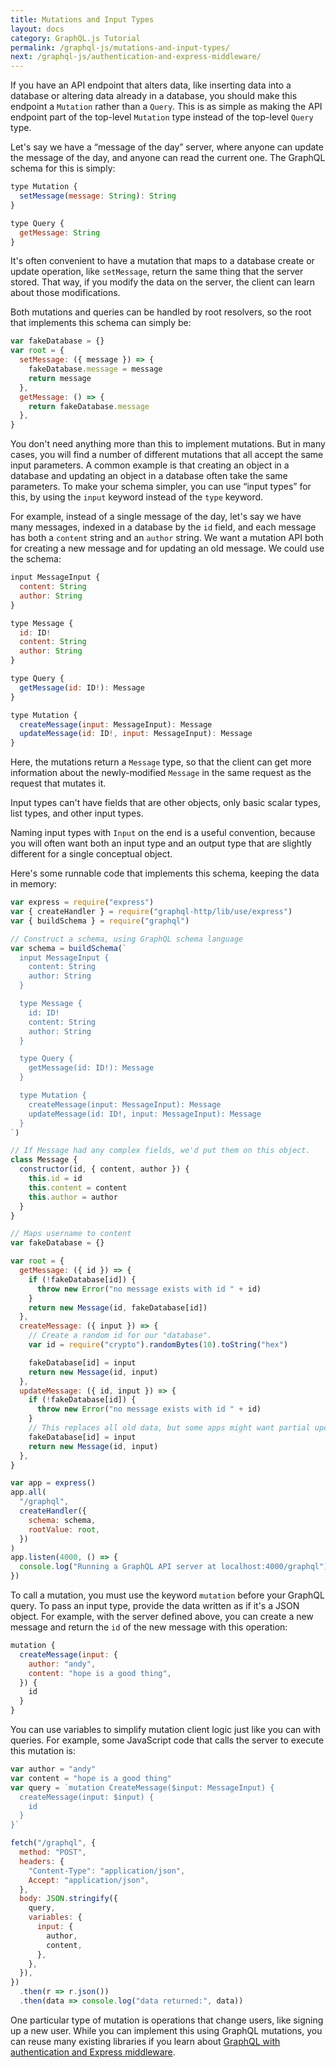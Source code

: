 ```yaml
---
title: Mutations and Input Types
layout: docs
category: GraphQL.js Tutorial
permalink: /graphql-js/mutations-and-input-types/
next: /graphql-js/authentication-and-express-middleware/
---
```


If you have an API endpoint that alters data, like inserting data into a database or altering data already in a database, you should make this endpoint a `Mutation` rather than a `Query`. This is as simple as making the API endpoint part of the top-level `Mutation` type instead of the top-level `Query` type.

Let's say we have a “message of the day” server, where anyone can update the message of the day, and anyone can read the current one. The GraphQL schema for this is simply:

```javascript
type Mutation {
  setMessage(message: String): String
}

type Query {
  getMessage: String
}
```

It's often convenient to have a mutation that maps to a database create or update operation, like `setMessage`, return the same thing that the server stored. That way, if you modify the data on the server, the client can learn about those modifications.

Both mutations and queries can be handled by root resolvers, so the root that implements this schema can simply be:

```javascript
var fakeDatabase = {}
var root = {
  setMessage: ({ message }) => {
    fakeDatabase.message = message
    return message
  },
  getMessage: () => {
    return fakeDatabase.message
  },
}
```

You don't need anything more than this to implement mutations. But in many cases, you will find a number of different mutations that all accept the same input parameters. A common example is that creating an object in a database and updating an object in a database often take the same parameters. To make your schema simpler, you can use “input types” for this, by using the `input` keyword instead of the `type` keyword.

For example, instead of a single message of the day, let's say we have many messages, indexed in a database by the `id` field, and each message has both a `content` string and an `author` string. We want a mutation API both for creating a new message and for updating an old message. We could use the schema:

```javascript
input MessageInput {
  content: String
  author: String
}

type Message {
  id: ID!
  content: String
  author: String
}

type Query {
  getMessage(id: ID!): Message
}

type Mutation {
  createMessage(input: MessageInput): Message
  updateMessage(id: ID!, input: MessageInput): Message
}
```

Here, the mutations return a `Message` type, so that the client can get more information about the newly-modified `Message` in the same request as the request that mutates it.

Input types can't have fields that are other objects, only basic scalar types, list types, and other input types.

Naming input types with `Input` on the end is a useful convention, because you will often want both an input type and an output type that are slightly different for a single conceptual object.

Here's some runnable code that implements this schema, keeping the data in memory:

```javascript
var express = require("express")
var { createHandler } = require("graphql-http/lib/use/express")
var { buildSchema } = require("graphql")

// Construct a schema, using GraphQL schema language
var schema = buildSchema(`
  input MessageInput {
    content: String
    author: String
  }

  type Message {
    id: ID!
    content: String
    author: String
  }

  type Query {
    getMessage(id: ID!): Message
  }

  type Mutation {
    createMessage(input: MessageInput): Message
    updateMessage(id: ID!, input: MessageInput): Message
  }
`)

// If Message had any complex fields, we'd put them on this object.
class Message {
  constructor(id, { content, author }) {
    this.id = id
    this.content = content
    this.author = author
  }
}

// Maps username to content
var fakeDatabase = {}

var root = {
  getMessage: ({ id }) => {
    if (!fakeDatabase[id]) {
      throw new Error("no message exists with id " + id)
    }
    return new Message(id, fakeDatabase[id])
  },
  createMessage: ({ input }) => {
    // Create a random id for our "database".
    var id = require("crypto").randomBytes(10).toString("hex")

    fakeDatabase[id] = input
    return new Message(id, input)
  },
  updateMessage: ({ id, input }) => {
    if (!fakeDatabase[id]) {
      throw new Error("no message exists with id " + id)
    }
    // This replaces all old data, but some apps might want partial update.
    fakeDatabase[id] = input
    return new Message(id, input)
  },
}

var app = express()
app.all(
  "/graphql",
  createHandler({
    schema: schema,
    rootValue: root,
  })
)
app.listen(4000, () => {
  console.log("Running a GraphQL API server at localhost:4000/graphql")
})
```

To call a mutation, you must use the keyword `mutation` before your GraphQL query. To pass an input type, provide the data written as if it's a JSON object. For example, with the server defined above, you can create a new message and return the `id` of the new message with this operation:

```javascript
mutation {
  createMessage(input: {
    author: "andy",
    content: "hope is a good thing",
  }) {
    id
  }
}
```

You can use variables to simplify mutation client logic just like you can with queries. For example, some JavaScript code that calls the server to execute this mutation is:

```javascript
var author = "andy"
var content = "hope is a good thing"
var query = `mutation CreateMessage($input: MessageInput) {
  createMessage(input: $input) {
    id
  }
}`

fetch("/graphql", {
  method: "POST",
  headers: {
    "Content-Type": "application/json",
    Accept: "application/json",
  },
  body: JSON.stringify({
    query,
    variables: {
      input: {
        author,
        content,
      },
    },
  }),
})
  .then(r => r.json())
  .then(data => console.log("data returned:", data))
```

One particular type of mutation is operations that change users, like signing up a new user. While you can implement this using GraphQL mutations, you can reuse many existing libraries if you learn about [GraphQL with authentication and Express middleware](/graphql-js/authentication-and-express-middleware/).
